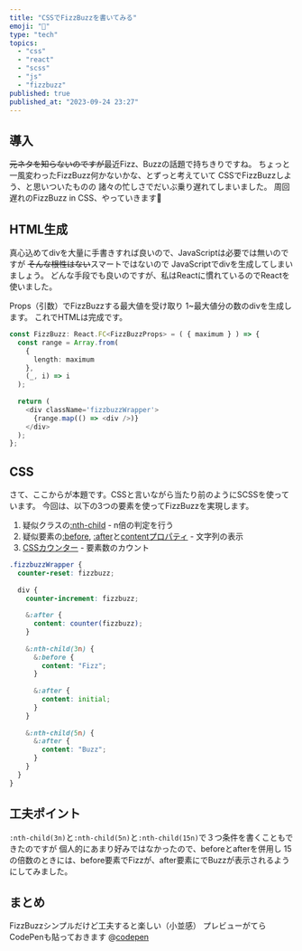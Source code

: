 ```yaml
---
title: "CSSでFizzBuzzを書いてみる"
emoji: "🫠"
type: "tech"
topics:
  - "css"
  - "react"
  - "scss"
  - "js"
  - "fizzbuzz"
published: true
published_at: "2023-09-24 23:27"
---
```


## 導入
~~元ネタを知らないのですが~~最近Fizz、Buzzの話題で持ちきりですね。
ちょっと一風変わったFizzBuzz何かないかな、とずっと考えていて
CSSでFizzBuzzしよう、と思いついたものの
諸々の忙しさでだいぶ乗り遅れてしまいました。
周回遅れのFizzBuzz in CSS、やっていきます💪

## HTML生成
真心込めてdivを大量に手書きすれば良いので、JavaScriptは必要では無いのですが
~~そんな根性はない~~スマートではないので
JavaScriptでdivを生成してしまいましょう。
どんな手段でも良いのですが、私はReactに慣れているのでReactを使いました。

Props（引数）でFizzBuzzする最大値を受け取り
1~最大値分の数のdivを生成します。
これでHTMLは完成です。

```ts
const FizzBuzz: React.FC<FizzBuzzProps> = ( { maximum } ) => {
  const range = Array.from(
    {
      length: maximum
    },
    (_, i) => i
  );
  
  return (
    <div className='fizzbuzzWrapper'>
      {range.map(() => <div />)}
    </div>
  );
};
```

## CSS
さて、ここからが本題です。CSSと言いながら当たり前のようにSCSSを使っています。
今回は、以下の3つの要素を使ってFizzBuzzを実現します。
1. 疑似クラスの[:nth-child](https://developer.mozilla.org/ja/docs/Web/CSS/:nth-child) - n倍の判定を行う
3. 疑似要素の[:before](https://developer.mozilla.org/ja/docs/Web/CSS/::before), [:after](https://developer.mozilla.org/ja/docs/Web/CSS/::after)と[contentプロパティ](https://developer.mozilla.org/ja/docs/Web/CSS/content) - 文字列の表示
4. [CSSカウンター](https://developer.mozilla.org/ja/docs/Web/CSS/CSS_counter_styles/Using_CSS_counters) - 要素数のカウント

```SCSS
.fizzbuzzWrapper {
  counter-reset: fizzbuzz;
  
  div {
    counter-increment: fizzbuzz;
    
    &:after {
      content: counter(fizzbuzz);
    }
    
    &:nth-child(3n) {
      &:before {
        content: "Fizz";
      }
      
      &:after {
        content: initial;
      }
    }
    
    &:nth-child(5n) {
      &:after {
        content: "Buzz";
      }
    }
  }
}

```

## 工夫ポイント
`:nth-child(3n)`と`:nth-child(5n)`と`:nth-child(15n)`で３つ条件を書くこともできたのですが
個人的にあまり好みではなかったので、beforeとafterを併用し
15の倍数のときには、before要素でFizzが、after要素にでBuzzが表示されるようにしてみました。

## まとめ
FizzBuzzシンプルだけど工夫すると楽しい（小並感）
プレビューがてらCodePenも貼っておきます
@[codepen](https://codepen.io/tecsoc/pen/bGOLZRX)